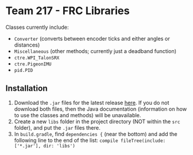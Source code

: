 # Team 217 - FRC Libraries

Classes currently include:
- `Converter` (converts between encoder ticks and either angles or distances)
- `Miscellaneous` (other methods; currently just a deadband function)
- `ctre.WPI_TalonSRX`
- `ctre.PigeonIMU`
- `pid.PID`

## Installation
1) Download the `.jar` files for the latest release [here](https://github.com/Team217/217-Libraries/releases). If you do not download both files, then the Java documentation (information on how to use the classes and methods) will be unavailable.
2) Create a new `libs` folder in the project directory (NOT within the `src` folder), and put the `.jar` files there.
3) In `build.gradle`, find `dependencies {` (near the bottom) and add the following line to the end of the list: `compile fileTree(include: ['*.jar'], dir: 'libs')`
